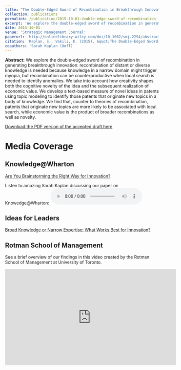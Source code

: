 ```yaml
---
title: "The Double-Edged Sword of Recombination in Breakthrough Innovation"
collection: publications
permalink: /publication/2015-10-01-double-edge-sword-of-recombination
excerpt: 'We explore the double-edged sword of recombination in generating breakthrough innovation: recombination of distant or diverse knowledge is needed because knowledge in a narrow domain might trigger myopia, but recombination can be counterproductive when local search is needed to identify anomalies. We take into account how creativity shapes both the cognitive novelty of the idea and the subsequent realization of economic value. We develop a text-based measure of novel ideas in patents using topic modeling to identify those patents that originate new topics in a body of knowledge. We find that...'
date: 2015-10-01
venue: 'Strategic Management Journal'
paperurl: 'http://onlinelibrary.wiley.com/doi/10.1002/smj.2294/abstract'
citation: 'Kaplan, S., Vakili, K. (2015). &quot;The Double-Edged Sword of Recombination in Breakthrough Innovation.&quot; <i>Strategic Management Journal</i>. 36(10): 1435-1457.'
coauthors: 'Sarah Kaplan (UofT)'
---
```

<b>Abstract:</b> We explore the double-edged sword of recombination in generating breakthrough innovation: recombination of distant or diverse knowledge is needed because knowledge in a narrow domain might trigger myopia, but recombination can be counterproductive when local search is needed to identify anomalies. We take into account how creativity shapes both the cognitive novelty of the idea and the subsequent realization of economic value. We develop a text-based measure of novel ideas in patents using topic modeling to identify those patents that originate new topics in a body of knowledge. We find that, counter to theories of recombination, patents that originate new topics are more likely to be associated with local search, while economic value is the product of broader recombinations as well as novelty.

[Download the PDF version of the accepted draft here](http://academicpages.github.io/files/paper1.pdf)



Media Coverage
=====

Knowledge@Wharton 
------
[Are You Brainstorming the Right Way for Innovation?](http://knowledge.wharton.upenn.edu/article/brainstorming-right-way-innovation/)

Listen to amazing Sarah Kaplan discussing our paper on Knowedge@Wharton: 
<audio controls>
  <source src="http://media.blubrry.com/kw/p/d1c25a6gwz7q5e.cloudfront.net/audio/151028_MackTalk_Kaplan_Innovation_Patents.mp3" type="audio/mpeg">
Your browser does not support the audio element.
</audio>

Ideas for Leaders
------
[Broad Knowledge or Narrow Expertise: What Works Best for Innovation?](https://www.ideasforleaders.com/ideas/broad-knowledge-or-narrow-expertise-what-works-best-for-innovation)

Rotman School of Management
-----
See a brief overview of our findings in this video created by the Rotman School of Management at University of Toronto. 
<iframe width="560" height="315" src="https://www.youtube.com/embed/IOko5gEFN4Y?rel=0" frameborder="0" allow="autoplay; encrypted-media" allowfullscreen></iframe>
